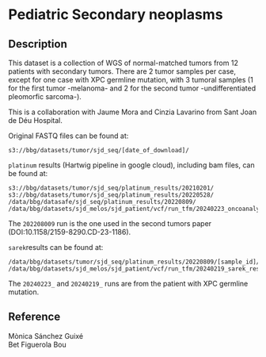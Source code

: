 # Pediatric Secondary neoplasms

## Description

This dataset is a collection of WGS of normal-matched tumors from 12 patients with secondary tumors. There are 2 tumor samples per case, except for one case with XPC germline mutation, with 3 tumoral samples (1 for the first tumor -melanoma- and 2 for the second tumor -undifferentiated pleomorfic sarcoma-).

This is a collaboration with Jaume Mora and Cinzia Lavarino from Sant Joan de Déu Hospital.

Original FASTQ files can be found at:
```
s3://bbg/datasets/tumor/sjd_seq/[date_of_download]/

```
`platinum` results (Hartwig pipeline in google cloud), including bam files, can be found at:
```
s3://bbg/datasets/tumor/sjd_seq/platinum_results/20210201/
s3://bbg/datasets/tumor/sjd_seq/platinum_results/20220528/
/data/bbg/datasafe/sjd_seq/platinum_results/20220809/
/data/bbg/datasets/sjd_melos/sjd_patient/vcf/run_tfm/20240223_oncoanalyser_results/

```

The `202208009` run is the one used in the second tumors paper (DOI:10.1158/2159-8290.CD-23-1186). 

`sarek`results can be found at:
```
/data/bbg/datasets/tumor/sjd_seq/platinum_results/20220809/[sample_id]/sarek_results/
/data/bbg/datasets/sjd_melos/sjd_patient/vcf/run_tfm/20240219_sarek_results/

```
The `20240223_` and `20240219_` runs are from the patient with XPC germline mutation. 

## Reference
Mònica Sánchez Guixé  
Bet Figuerola Bou

